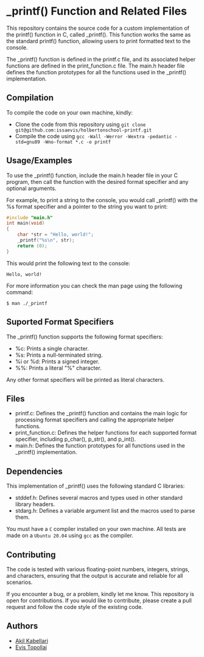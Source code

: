 
# _printf() Function and Related Files

This repository contains the source code for a custom implementation of the printf() function in C, called _printf(). This function works the same as the standard printf() function, allowing users to print formatted text to the console.

The _printf() function is defined in the printf.c file, and its associated helper functions are defined in the print_function.c file. The main.h header file defines the function prototypes for all the functions used in the _printf() implementation.

## Compilation

To compile the code on your own machine, kindly:

- Clone the code from this repository using `git clone git@github.com:issaevis/holbertonschool-printf.git`
- Compile the code using `gcc -Wall -Werror -Wextra -pedantic -std=gnu89 -Wno-format *.c -o printf`

## Usage/Examples

To use the _printf() function, include the main.h header file in your C program, then call the function with the desired format specifier and any optional arguments.

For example, to print a string to the console, you would call _printf() with the %s format specifier and a pointer to the string you want to print:

```C++
#include "main.h"
int main(void)
{
    char *str = "Hello, world!";
    _printf("%s\n", str);
    return (0);
}
```
This would print the following text to the console:

```
Hello, world!
```

For more information you can check the man page using the following command:
```
$ man ./_printf
```
## Suported Format Specifiers

The _printf() function supports the following format specifiers:

- %c: Prints a single character.
- %s: Prints a null-terminated string.
- %i or %d: Prints a signed integer.
- %%: Prints a literal "%" character.

Any other format specifiers will be printed as literal characters.

## Files

- printf.c: Defines the _printf() function and contains the main logic for processing format specifiers and calling the appropriate helper functions.
- print_function.c: Defines the helper functions for each supported format specifier, including p_char(), p_str(), and p_int().
- main.h: Defines the function prototypes for all functions used in the _printf() implementation.

## Dependencies

This implementation of _printf() uses the following standard C libraries:

- stddef.h: Defines several macros and types used in other standard library headers.
- stdarg.h: Defines a variable argument list and the macros used to parse them.

You must have a `C` compiler installed on your own machine. All tests are made on a `Ubuntu 20.04` using `gcc` as the compiler.

## Contributing

The code is tested with various floating-point numbers, integers, strings, and characters, ensuring that the output is accurate and reliable for all scenarios.

If you encounter a bug, or a problem, kindly let me know. This repository is open for contributions. If you would like to contribute, please create a pull request and follow the code style of the existing code.

## Authors

- [Akil Kabellari](https://github.com/akka97)
- [Evis Topollaj](https://github.com/issaevis)
